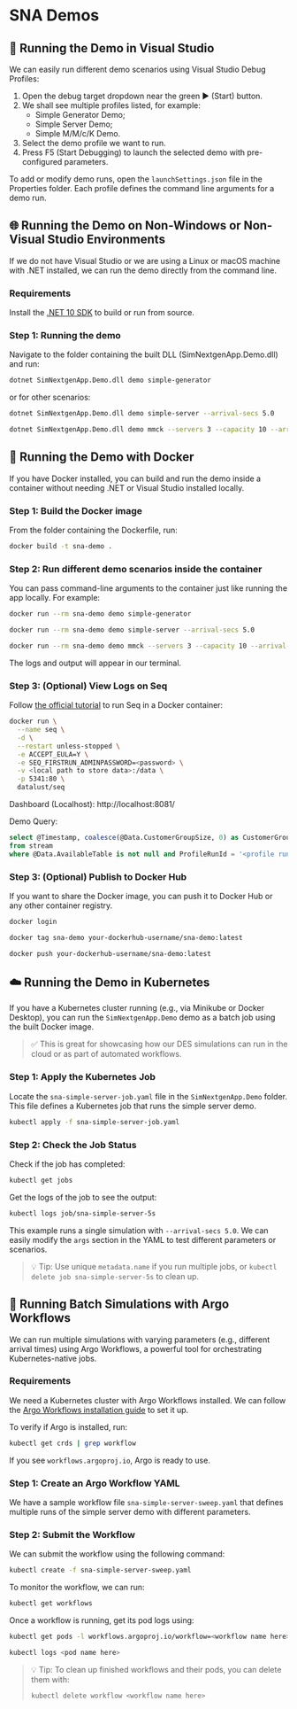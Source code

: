 # SNA Demos

## 🧪 Running the Demo in Visual Studio

We can easily run different demo scenarios using Visual Studio Debug Profiles:

1. Open the debug target dropdown near the green ▶️ (Start) button.
2. We shall see multiple profiles listed, for example:
   - Simple Generator Demo;
   - Simple Server Demo;
   - Simple M/M/c/K Demo.
3. Select the demo profile we want to run.
4. Press F5 (Start Debugging) to launch the selected demo with pre-configured parameters.

To add or modify demo runs, open the ``launchSettings.json`` file in the Properties folder. 
Each profile defines the command line arguments for a demo run.

## 🌐 Running the Demo on Non-Windows or Non-Visual Studio Environments

If we do not have Visual Studio or we are using a Linux or macOS machine with .NET installed, 
we can run the demo directly from the command line.

### Requirements

Install the [.NET 10 SDK](https://dotnet.microsoft.com/en-us/download) to build or run from source.

### Step 1: Running the demo

Navigate to the folder containing the built DLL (SimNextgenApp.Demo.dll) and run:

```bash
dotnet SimNextgenApp.Demo.dll demo simple-generator
```

or for other scenarios:

```bash
dotnet SimNextgenApp.Demo.dll demo simple-server --arrival-secs 5.0
```

```bash
dotnet SimNextgenApp.Demo.dll demo mmck --servers 3 --capacity 10 --arrival-secs 2.5
```

## 🐳 Running the Demo with Docker

If you have Docker installed, you can build and run the demo inside a container without needing .NET or Visual Studio installed locally.

### Step 1: Build the Docker image

From the folder containing the Dockerfile, run:

```bash
docker build -t sna-demo .
```

### Step 2: Run different demo scenarios inside the container

You can pass command-line arguments to the container just like running the app locally. For example:

```bash
docker run --rm sna-demo demo simple-generator
```

```bash
docker run --rm sna-demo demo simple-server --arrival-secs 5.0
```

```bash
docker run --rm sna-demo demo mmck --servers 3 --capacity 10 --arrival-secs 2.5
```

The logs and output will appear in our terminal.

### Step 3: (Optional) View Logs on Seq

Follow [the official tutorial](https://datalust.co/docs/getting-started) to run Seq in a Docker container:

```bash
docker run \
  --name seq \
  -d \
  --restart unless-stopped \
  -e ACCEPT_EULA=Y \
  -e SEQ_FIRSTRUN_ADMINPASSWORD=<password> \
  -v <local path to store data>:/data \
  -p 5341:80 \
  datalust/seq
```

Dashboard (Localhost): http://localhost:8081/

Demo Query: 

```sql
select @Timestamp, coalesce(@Data.CustomerGroupSize, 0) as CustomerGroupSize, @Data.AvailableTable as AvailableTableCount 
from stream 
where @Data.AvailableTable is not null and ProfileRunId = '<profile run id>'
```

### Step 3: (Optional) Publish to Docker Hub

If you want to share the Docker image, you can push it to Docker Hub or any other container registry.

```bash
docker login

docker tag sna-demo your-dockerhub-username/sna-demo:latest

docker push your-dockerhub-username/sna-demo:latest
```

## ☁️ Running the Demo in Kubernetes

If you have a Kubernetes cluster running (e.g., via Minikube or Docker Desktop), you can run the `SimNextgenApp.Demo` demo as a batch job using the built Docker image.

> ✅ This is great for showcasing how our DES simulations can run in the cloud or as part of automated workflows.

### Step 1: Apply the Kubernetes Job

Locate the `sna-simple-server-job.yaml` file in the `SimNextgenApp.Demo` folder. 
This file defines a Kubernetes job that runs the simple server demo.

```bash
kubectl apply -f sna-simple-server-job.yaml
```

### Step 2: Check the Job Status

Check if the job has completed:

```bash
kubectl get jobs
```

Get the logs of the job to see the output:

```bash
kubectl logs job/sna-simple-server-5s
```

This example runs a single simulation with `--arrival-secs 5.0`. We can easily modify the 
`args` section in the YAML to test different parameters or scenarios.

> 💡 Tip: Use unique `metadata.name` if you run multiple jobs, or `kubectl delete job sna-simple-server-5s` to clean up.

## 🔁 Running Batch Simulations with Argo Workflows

We can run multiple simulations with varying parameters (e.g., different arrival times) using Argo Workflows, a powerful tool for orchestrating Kubernetes-native jobs.

### Requirements

We need a Kubernetes cluster with Argo Workflows installed. We can follow the [Argo Workflows installation guide](https://argoproj.github.io/argo-workflows/quick-start/) to set it up.

To verify if Argo is installed, run:
```bash
kubectl get crds | grep workflow
```

If you see `workflows.argoproj.io`, Argo is ready to use.

### Step 1: Create an Argo Workflow YAML

We have a sample workflow file `sna-simple-server-sweep.yaml` that defines multiple runs of the simple server demo with different parameters.

### Step 2: Submit the Workflow

We can submit the workflow using the following command:
```bash
kubectl create -f sna-simple-server-sweep.yaml
```

To monitor the workflow, we can run:
```bash
kubectl get workflows
```

Once a workflow is running, get its pod logs using:
```bash
kubectl get pods -l workflows.argoproj.io/workflow=<workflow name here>

kubectl logs <pod name here>
```

> 💡 Tip: To clean up finished workflows and their pods, you can delete them with:
> ```bash
> kubectl delete workflow <workflow name here>
> ```
